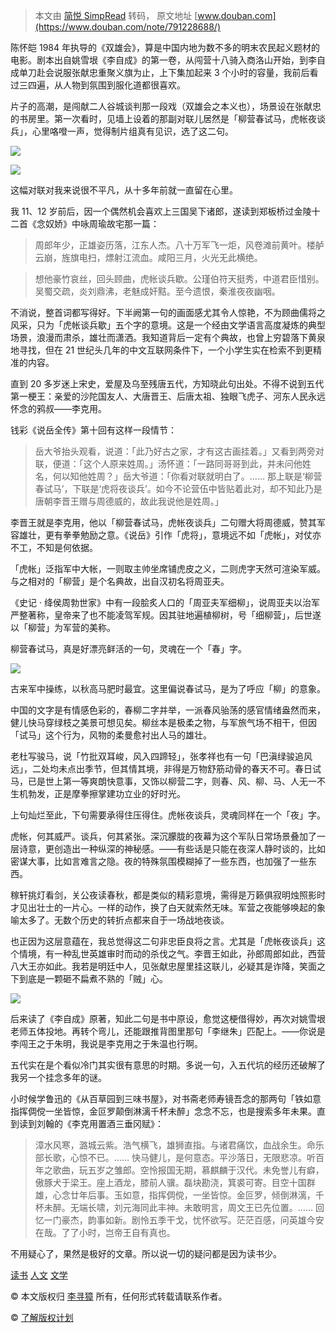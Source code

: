 > 本文由 [简悦 SimpRead](http://ksria.com/simpread/) 转码， 原文地址 [www.douban.com](https://www.douban.com/note/791228688/)

陈怀皑 1984 年执导的《双雄会》，算是中国内地为数不多的明末农民起义题材的电影。剧本出自姚雪垠《李自成》的第一卷，从闯营十八骑入商洛山开始，到李自成单刀赴会说服张献忠重聚义旗为止，上下集加起来 3 个小时的容量，我前后看过三四遍，从人物到氛围到服化道都很喜欢。

片子的高潮，是闯献二人谷城谈判那一段戏（双雄会之本义也），场景设在张献忠的书房里。第一次看时，见墙上设着的那副对联儿居然是「柳营春试马，虎帐夜谈兵」，心里咯噔一声，觉得制片组真有见识，选了这二句。

![](https://img2.doubanio.com/view/note/l/public/p79114012.webp)

![](https://img1.doubanio.com/view/note/l/public/p79114007.webp)

这幅对联对我来说很不平凡，从十多年前就一直留在心里。

我 11、12 岁前后，因一个偶然机会喜欢上三国吴下诸郎，遂读到郑板桥过金陵十二首《念奴娇》中咏周瑜故宅那一篇：

> 周郎年少，正雄姿历落，江东人杰。八十万军飞一炬，风卷滩前黄叶。楼舻云崩，旌旗电扫，熛射江流血。咸阳三月，火光无此横绝。

> 想他豪竹哀丝，回头顾曲，虎帐谈兵歇。公瑾伯符天挺秀，中道君臣惜别。吴蜀交疏，炎刘鼎沸，老魅成奸黠。至今遗恨，秦淮夜夜幽咽。

不消说，整首词都写得好。下半阙第一句的画面感尤其令人惊艳，不为顾曲儒将之风采，只为「虎帐谈兵歇」五个字的意境。这是一个经由文学语言高度凝炼的典型场景，浪漫而肃杀，雄壮而潇洒。我知道背后一定有个典故，也曾上穷碧落下黄泉地寻找，但在 21 世纪头几年的中文互联网条件下，一个小学生实在检索不到更精准的内容。

直到 20 多岁迷上宋史，爱屋及乌至残唐五代，方知晓此句出处。不得不说到五代第一梗王：亲爱的沙陀国友人、大唐晋王、后唐太祖、独眼飞虎子、河东人民永远怀念的鸦叔——李克用。

钱彩《说岳全传》第十回有这样一段情节：

> 岳大爷抬头观看，说道：「此乃好古之家，才有这古画挂着。」又看到两旁对联，便道：「这个人原来姓周。」汤怀道：「一路同哥哥到此，并未问他姓名，何以知他姓周？」岳大爷道：「你看对联就明白了。…… 那上联是‘柳营春试马’，下联是‘虎将夜谈兵’。如今不论营伍中皆贴着此对，却不知此乃是唐朝李晋王赠与周德威的，故此我说他是姓周。」

李晋王就是李克用，他以「柳营春试马，虎帐夜谈兵」二句赠大将周德威，赞其军容雄壮，更有拳拳勉励之意。《说岳》引作「虎将」，意境远不如「虎帐」，对仗亦不工，不知是何依据。

「虎帐」泛指军中大帐，一则取主帅坐席铺虎皮之义，二则虎字天然可渲染军威。与之相对的「柳营」是个名典故，出自汉初名将周亚夫。

《史记 · 绛侯周勃世家》中有一段脍炙人口的「周亚夫军细柳」，说周亚夫以治军严整著称，皇帝来了也不能凌驾军规。因其驻地遍植柳树，号「细柳营」，后世遂以「柳营」为军营的美称。

柳营春试马，真是好漂亮鲜活的一句，灵魂在一个「春」字。

![](https://img3.doubanio.com/view/note/l/public/p79116201.webp)

古来军中操练，以秋高马肥时最宜。这里偏说春试马，是为了呼应「柳」的意象。

中国的文字是有情感色彩的，春柳二字并举，一派春风骀荡的感官情绪盎然而来，健儿快马穿绿枝之美景可想见矣。柳丝本是极柔之物，与军旅气场不相干，但因「试马」这个行为，风物的柔曼愈衬出人马的雄壮。

老杜写骏马，说「竹批双耳峻，风入四蹄轻」，张孝祥也有一句「巴滇绿骏追风远」，二处均未点出季节，但其情其境，非得是万物舒筋动骨的春天不可。春日试马，已是世上第一等爽朗快意事，又饰以柳营二字，则春、风、柳、马、人无一不生机勃发，正是摩拳擦掌建功立业的好时光。

上句灿烂至此，下句需要承得住压得住。虎帐夜谈兵，灵魂同样在一个「夜」字。

虎帐，何其威严。谈兵，何其紧张。深沉朦胧的夜幕为这个军队日常场景叠加了一层诗意，更创造出一种纵深的神秘感。——有些话是只能在夜深人静时谈的，比如密谋大事，比如言难言之隐。夜的特殊氛围模糊掉了一些东西，也加强了一些东西。

稼轩挑灯看剑，关公夜读春秋，都是类似的精彩意境，需得是万籁俱寂明烛照影时才见出壮士的一片心。一样的动作，换了白天就索然无味。军营之夜能够唤起的象喻太多了。无数个历史的转折点都来自于一场战地夜谈。

也正因为这层意蕴在，我总觉得这二句非忠臣良将之言。尤其是「虎帐夜谈兵」这个情境，有一种乱世英雄审时而动的杀伐之气。李晋王如此，孙郎周郎如此，西营八大王亦如此。我若是明廷中人，见张献忠屋里挂这联儿，必疑其是诈降，笑面之下到底是一颗砸不扁煮不熟的「贼」心。

![](https://img1.doubanio.com/view/note/l/public/p79151917.webp)

后来读了《李自成》原著，知此二句是书中原设，愈觉这梗借得妙，再次对姚雪垠老师五体投地。再转个弯儿，还能跟推背图里那句「李继朱」匹配上。——你说是李闯王之于朱明，我说是李克用之于朱温也行啊。

五代实在是个看似冷门其实很有意思的时期。多说一句，入五代坑的经历还破解了我另一个挂念多年的谜。

小时候学鲁迅的《从百草园到三味书屋》，对书斋老师寿镜吾念的那两句「铁如意指挥倜傥一坐皆惊，金叵罗颠倒淋漓千杯未醉」念念不忘，也是搜索多年未果。直到读到刘翰的《李克用置酒三垂冈赋》：

> 漳水风寒，潞城云紫。浩气横飞，雄狮直指。与诸君痛饮，血战余生。命乐部长歌，心惊不已。…… 快马健儿，是何意态。平沙落日，无限悲凉。听百年之歌曲，玩五岁之雏郎。空怜报国无期，慕麒麟于汉代。未免誉儿有癖，傲豚犬于梁王。座上酒龙，膝前人骥。磊块勘浇，箕裘可寄。目空十国群雄，心念廿年后事。玉如意，指挥倜傥，一坐皆惊。金叵罗，倾倒淋漓，千杯未醉。无端长啸，刘元海同此丰神。未敢明言，周文王已先位置。…… 回忆一门豪杰，韵事如新。剧怜五季干戈，忧怀欲写。茫茫百感，问英雄今安在哉。了了小时，岂帝王自有真也。

不用疑心了，果然是极好的文章。所以说一切的疑问都是因为读书少。

[读书](https://www.douban.com/channel/30168716) [人文](https://www.douban.com/channel/30168903) [文学](https://www.douban.com/channel/30168924)

© 本文版权归 [李寻獐](https://www.douban.com/people/estoileZ/) 所有，任何形式转载请联系作者。

© [了解版权计划](https://help.douban.com/diary?app=main#t2-qs)